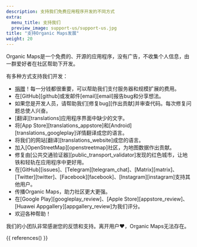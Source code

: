 ```yaml
---
description: 支持我们免费应用程序开发的不同方式
extra:
  menu_title: 支持我们
  preview_image: support-us/support-us.jpg
title: "支持Organic Maps发展"
weight: 20
---
```


Organic Maps是一个免费的、开源的应用程序，没有广告，不收集个人信息，由一群爱好者在社区帮助下开发。

有多种方式支持我们开发：

- [捐赠](@/donate/index.zh-Hans.md)！每一分钱都很重要，可以帮助我们支付服务器和规模扩展的费用。
- 在[GitHub][github]或发邮件[email][email]报告bug和分享想法。
- 如果您是开发人员，请帮助我们[修复bug][作出贡献]并审查代码。每次修复问题总使人兴奋。
- [翻译][translations]应用程序界面中缺少的文字。
- 将[App
  Store][translations_appstore]和[Android][translations_googleplay]详情翻译成您的语言。
- 将我们的网站[翻译][translations_website]成您的语言。
- 加入[OpenStreetMap][openstreetmap]社区，为地图数据作出贡献。
- 修复由[公共交通验证器][public_transport_validator]发现的红色城市，让地铁和轻轨在应用程序中更好用。
- 在[GitHub][issues]、[Telegram][telegram_chat]、[Matrix][matrix]、[Twitter][twitter]、[Facebook][facebook]、[Instagram][instagram]支持其他用户。
- 传播Organic Maps，助力社区更大更强。
- 在[Google Play][googleplay_review]、[Apple Store][appstore_review]、[Huawei
  Appgallery][appgallery_review]为我们评分。
- 欢迎各种帮助！

我们的小团队非常感谢您的反馈和支持。离开用户❤️，Organic Maps无法存在。

{{ references() }}
